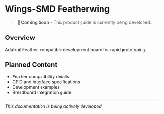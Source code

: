 # Wings-SMD Featherwing

> 🚧 **Coming Soon** - This product guide is currently being developed.

## Overview
Adafruit Feather-compatible development board for rapid prototyping.

## Planned Content
- Feather compatibility details
- GPIO and interface specifications
- Development examples
- Breadboard integration guide

---
*This documentation is being actively developed.*